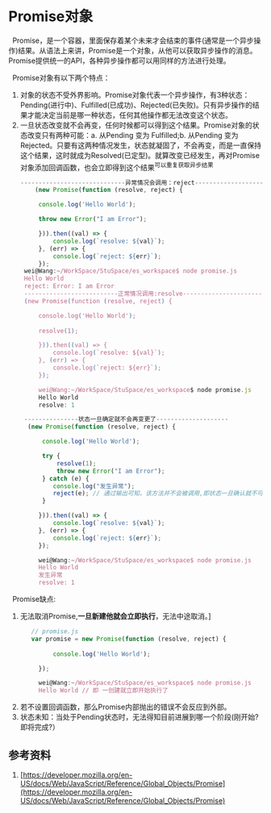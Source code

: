 # Promise对象
&nbsp;&nbsp;Promise，是一个容器，里面保存着某个未来才会结束的事件(通常是一个异步操作)结果。从语法上来讲，Promise是一个对象，从他可以获取异步操作的消息。Promise提供统一的API，各种异步操作都可以用同样的方法进行处理。

&nbsp;&nbsp;Promise对象有以下两个特点：
1. 对象的状态不受外界影响。Promise对象代表一个异步操作，有3种状态：Pending(进行中)、Fulfilled(已成功)、Rejected(已失败)。只有异步操作的结果才能决定当前是哪一种状态，任何其他操作都无法改变这个状态。
2. 一旦状态改变就不会再变，任何时候都可以得到这个结果。Promise对象的状态改变只有两种可能：a. 从Pending 变为 Fulfilled;b. 从Pending 变为 Rejected。只要有这两种情况发生，状态就凝固了，不会再变，而是一直保持这个结果，这时就成为Resolved(已定型)。就算改变已经发生，再对Promise对象添加回调函数，也会立即得到这个结果<sup>可以重复获取异步结果</sup>
   ```js
   -----------------------------异常情况会调用：reject------------------------------
       (new Promise(function (resolve, reject) {

        console.log('Hello World');

        throw new Error("I am Error");

        })).then((val) => {
            console.log(`resolve: ${val}`);
        }, (err) => {
            console.log(`reject: ${err}`);
        });
    wei@Wang:~/WorkSpace/StuSpace/es_workspace$ node promise.js 
    Hello World
    reject: Error: I am Error
    --------------------------正常情况调用:resolve--------------------------------
    (new Promise(function (resolve, reject) {

        console.log('Hello World');
        
        resolve(1);

        })).then((val) => {
            console.log(`resolve: ${val}`);
        }, (err) => {
            console.log(`reject: ${err}`);
        });

        wei@Wang:~/WorkSpace/StuSpace/es_workspace$ node promise.js 
        Hello World
        resolve: 1

    ---------------状态一旦确定就不会再变更了--------------------
     (new Promise(function (resolve, reject) {

         console.log('Hello World');

         try {
             resolve(1);
             throw new Error("I am Error"); 
         } catch (e) {
            console.log("发生异常");
            reject(e); // 通过输出可知，该方法并不会被调用,即状态一旦确认就不可变了.
         }

        })).then((val) => {
            console.log(`resolve: ${val}`);
        }, (err) => {
            console.log(`reject: ${err}`);
        });

        wei@Wang:~/WorkSpace/StuSpace/es_workspace$ node promise.js 
        Hello World
        发生异常
        resolve: 1
   ```


&nbsp;&nbsp;Promise缺点:
1. 无法取消Promise,**一旦新建他就会立即执行**，无法中途取消。]
   ```js
      // promise.js
      var promise = new Promise(function (resolve, reject) {
    
            console.log('Hello World');

        });

        wei@Wang:~/WorkSpace/StuSpace/es_workspace$ node promise.js 
        Hello World // 即 一创建就立即开始执行了
   ```
2. 若不设置回调函数，那么Promise内部抛出的错误不会反应到外部。
3. 状态未知：当处于Pending状态时，无法得知目前进展到哪一个阶段(刚开始?即将完成?）



## 参考资料
1. [https://developer.mozilla.org/en-US/docs/Web/JavaScript/Reference/Global_Objects/Promise](https://developer.mozilla.org/en-US/docs/Web/JavaScript/Reference/Global_Objects/Promise)
